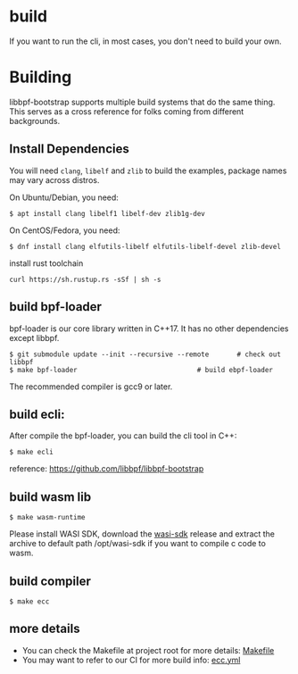 # build

If you want to run the cli, in most cases, you don't need to build your own.

# Building

libbpf-bootstrap supports multiple build systems that do the same thing.
This serves as a cross reference for folks coming from different backgrounds.

## Install Dependencies

You will need `clang`, `libelf` and `zlib` to build the examples, package names may vary across distros.

On Ubuntu/Debian, you need:
```shell
$ apt install clang libelf1 libelf-dev zlib1g-dev
```

On CentOS/Fedora, you need:
```shell
$ dnf install clang elfutils-libelf elfutils-libelf-devel zlib-devel
```

install rust toolchain

```shell
curl https://sh.rustup.rs -sSf | sh -s
```

## build bpf-loader

bpf-loader is our core library written in C++17. It has no other dependencies except libbpf.

```shell
$ git submodule update --init --recursive --remote       # check out libbpf
$ make bpf-loader                              # build ebpf-loader
```

The recommended compiler is gcc9 or later.

## build ecli:

After compile the bpf-loader, you can build the cli tool in C++:

```shell
$ make ecli
```

reference: https://github.com/libbpf/libbpf-bootstrap

## build wasm lib

```shell
$ make wasm-runtime
```

Please install WASI SDK, download the [wasi-sdk](https://github.com/CraneStation/wasi-sdk/releases) release and extract the archive to default path /opt/wasi-sdk if you want to compile c code to wasm.

## build compiler

```shell
$ make ecc
```

## more details


- You can check the Makefile at project root for more details: [Makefile](https://github.com/eunomia-bpf/eunomia-bpf/blob/master/compiler/Makefile)
- You may want to refer to our CI for more build info: [ecc.yml](https://github.com/eunomia-bpf/eunomia-bpf/blob/master/.github/workflows/ecc.yml)
